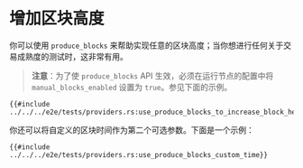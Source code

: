 # 增加区块高度

你可以使用 `produce_blocks` 来帮助实现任意的区块高度；当你想进行任何关于交易成熟度的测试时，这非常有用。

> **注意**：为了使 `produce_blocks` API 生效，必须在运行节点的配置中将 `manual_blocks_enabled` 设置为 `true`。参见下面的示例。

```rust,ignore
{{#include ../../../e2e/tests/providers.rs:use_produce_blocks_to_increase_block_height}}
```

你还可以将自定义的区块时间作为第二个可选参数。下面是一个示例：

```rust,ignore
{{#include ../../../e2e/tests/providers.rs:use_produce_blocks_custom_time}}
```
